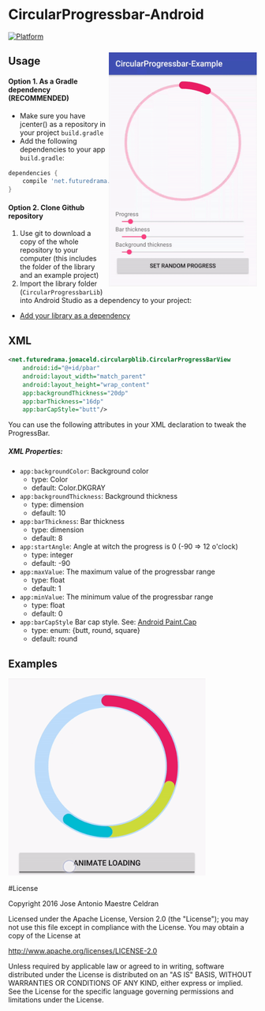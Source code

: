 # CircularProgressbar-Android

[![Platform](https://img.shields.io/badge/platform-android-green.svg)](http://developer.android.com/index.html)

<img src="/Screens/preview.gif" width="300" vspace="10" alt="preview" align="right"  />

Usage 
-----
#### Option 1. As a Gradle dependency (RECOMMENDED)
  - Make sure you have jcenter() as a repository in your project  `build.gradle`
  - Add the following dependencies to your app `build.gradle`:
 
```gradle
dependencies {
	compile 'net.futuredrama.jomaceld:circular-progressbar:0.2'
}
```
#### Option 2. Clone Github repository
  1. Use git to download a copy of the whole repository to your computer (this includes the folder of the library and an example project)
  2. Import the library folder (`CircularProgressbarLib`) into Android Studio as a dependency to your project: 
   - [Add your library as a dependency](https://developer.android.com/studio/projects/android-library.html#AddDependency)


XML
-----

```xml
<net.futuredrama.jomaceld.circularpblib.CircularProgressBarView
    android:id="@+id/pbar"    
    android:layout_width="match_parent"    
    android:layout_height="wrap_content"       
    app:backgroundThickness="20dp"    
    app:barThickness="16dp"    
    app:barCapStyle="butt"/>
```

You can use the following attributes in your XML declaration to tweak the ProgressBar.

##### XML Properties:

* `app:backgroundColor`: Background color
	* type: Color 
	* default: Color.DKGRAY
* `app:backgroundThickness`: Background thickness
	* type: dimension 
	* default: 10
* `app:barThickness`: Bar thickness 
	* type: dimension 
	* default: 8
* `app:startAngle`: Angle at witch the progress is 0 (-90 => 12 o'clock) 
	* type: integer 
	* default: -90
* `app:maxValue`: The maximum value of the progressbar range
	* type: float 
	* default: 1
* `app:minValue`: The minimum value of the progressbar range 
	* type: float 
	* default: 0
* `app:barCapStyle`  Bar cap style. See: [Android Paint.Cap](https://developer.android.com/reference/android/graphics/Paint.Cap.html) 
	* type: enum: {butt, round, square} 
	* default: round

Examples
-----
<img src="/Screens/loading_animation.gif" alt="loading animation" title="screenshot1" width="400" height="400"  />



   
#License

Copyright 2016 Jose Antonio Maestre Celdran

Licensed under the Apache License, Version 2.0 (the "License");
you may not use this file except in compliance with the License.
You may obtain a copy of the License at

http://www.apache.org/licenses/LICENSE-2.0

Unless required by applicable law or agreed to in writing, software
distributed under the License is distributed on an "AS IS" BASIS,
WITHOUT WARRANTIES OR CONDITIONS OF ANY KIND, either express or implied.
See the License for the specific language governing permissions and
limitations under the License.

